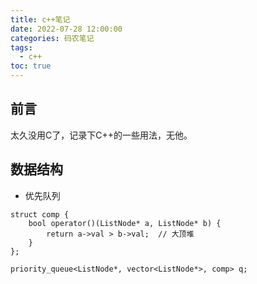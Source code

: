```yaml
---
title: c++笔记
date: 2022-07-28 12:00:00
categories: 码农笔记
tags:
  - c++
toc: true
---
```


## 前言

太久没用C了，记录下C++的一些用法，无他。

<!--more-->

## 数据结构

- 优先队列
 
```
struct comp {
	bool operator()(ListNode* a, ListNode* b) {
		return a->val > b->val;  // 大顶堆
	}
};

priority_queue<ListNode*, vector<ListNode*>, comp> q;
```

